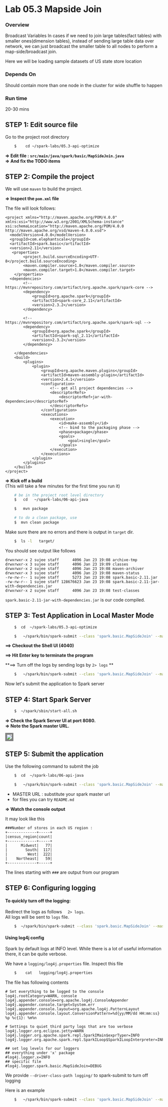 

Lab 05.3 Mapside Join
=========================================================

### Overview
Broadcast Variables 
	 In cases if we need to join large tables(fact tables) with smaller ones(dimension tables),
instead of sending large table data over network, we can just broadcast the smaller table to all nodes to perform a map-side/broadcast join.

 Here we will be loading sample datasets of US state store location
 
### Depends On
 Should contain more than one node in the cluster for wide shuffle to happen

### Run time
20-30 mins


## STEP 1: Edit source file

Go to the project root directory

```bash
    $    cd ~/spark-labs/05.3-api-optimize
```


**=> Edit file : `src/main/java/spark/basic/MapSideJoin.java`**  
**=> And fix the TODO items**



## STEP 2: Compile the project

We will use `maven` to build the project.  

**=> Inspect the `pom.xml` file**

The file will look follows:

``````
<project xmlns="http://maven.apache.org/POM/4.0.0" xmlns:xsi="http://www.w3.org/2001/XMLSchema-instance" xsi:schemaLocation="http://maven.apache.org/POM/4.0.0 http://maven.apache.org/xsd/maven-4.0.0.xsd">
  <modelVersion>4.0.0</modelVersion>
  <groupId>com.elephantscale</groupId>
  <artifactId>spark.basic</artifactId>
  <version>2.11</version>
   <properties>
		<project.build.sourceEncoding>UTF-8</project.build.sourceEncoding>
		<maven.compiler.source>1.8</maven.compiler.source>
		<maven.compiler.target>1.8</maven.compiler.target>
	</properties>
  <dependencies>
		<!-- https://mvnrepository.com/artifact/org.apache.spark/spark-core -->
		<dependency>
			<groupId>org.apache.spark</groupId>
			<artifactId>spark-core_2.11</artifactId>
			<version>2.3.2</version>
		</dependency>

		<!-- https://mvnrepository.com/artifact/org.apache.spark/spark-sql -->
		<dependency>
			<groupId>org.apache.spark</groupId>
			<artifactId>spark-sql_2.11</artifactId>
			<version>2.3.2</version>
		</dependency>

	</dependencies>
	<build>
		<plugins>
			<plugin>
				<groupId>org.apache.maven.plugins</groupId>
				<artifactId>maven-assembly-plugin</artifactId>
				<version>2.4.1</version>
				<configuration>
					<!-- get all project dependencies -->
					<descriptorRefs>
						<descriptorRef>jar-with-dependencies</descriptorRef>
					</descriptorRefs>
				</configuration>
				<executions>
					<execution>
						<id>make-assembly</id>
						<!-- bind to the packaging phase -->
						<phase>package</phase>
						<goals>
							<goal>single</goal>
						</goals>
					</execution>
				</executions>
			</plugin>
		</plugins>
	</build>
</project>
````````

**=> Kick off a build**  
(This will take a few minutes for the first time you run it)

```bash
    # be in the project root level directory
    $   cd   ~/spark-labs/06-api-java

    $   mvn package

    # to do a clean package, use
    $  mvn clean package
```

Make sure there are no errors and there is output in `target` dir.

```bash
    $  ls -l   target/
```

You should see output like follows

````console
drwxrwxr-x 2 sujee staff      4096 Jan 23 19:08 archive-tmp
drwxrwxr-x 3 sujee staff      4096 Jan 23 19:09 classes
drwxrwxr-x 2 sujee staff      4096 Jan 23 19:08 maven-archiver
drwxrwxr-x 3 sujee staff      4096 Jan 23 19:08 maven-status
-rw-rw-r-- 1 sujee staff      5273 Jan 23 19:08 spark.basic-2.11.jar
-rw-rw-r-- 1 sujee staff 128676623 Jan 23 19:08 spark.basic-2.11-jar-with-dependencies.jar
drwxrwxr-x 2 sujee staff      4096 Jan 23 19:08 test-classes
````
`spark.basic-2.11-jar-with-dependencies.jar`  is our code compiled.


## STEP 3: Test Application in Local Master Mode

```bash
    $  cd  ~/spark-labs/05.3-api-optimize

    $   ~/spark/bin/spark-submit --class 'spark.basic.MapSideJoin' --master local[*]  target/spark.basic-2.11-jar-with-dependencies.jar
```

**==> Checkout the Shell UI (4040)**   

**==> Hit Enter key to terminate the program**

**==> Turn off the logs by sending logs by `2> logs` **   

```bash
    $   ~/spark/bin/spark-submit --class 'spark.basic.MapSideJoin' --master local[*]  target/spark.basic-2.11-jar-with-dependencies.jar  2> logs
```


Now let's submit the application to Spark server

## STEP 4: Start Spark Server

```bash
    $  ~/spark/sbin/start-all.sh
```

**=> Check the Spark Server UI at port 8080.**  
**=> Note the Spark master URL.**  

<img src="../assets/images/4.1b.png" style="border: 5px solid grey; max-width:100%;"/>


## STEP 5: Submit the application

Use the following command to submit the job

```bash
    $  cd  ~/spark-labs/06-api-java

    $   ~/spark/bin/spark-submit --class 'spark.basic.MapSideJoin' --master MASTER_URL  target/spark.basic-2.11-jar-with-dependencies.jar 2>logs
```

* MASTER URL : substitute your spark master url
* for files you can try `README.md`

**=> Watch the console output**

It may look like this

```console
###Number of stores in each US region :
+-------------+-----+
|census_region|count|
+-------------+-----+
|      Midwest|   77|
|        South|  117|
|         West|  222|
|    Northeast|   59|
+-------------+-----+

```
The lines starting with `###` are output from our program


## STEP 6:  Configuring logging

#### To quickly turn off the logging:
Redirect the logs as follows `  2> logs`.   
All logs will be sent to `logs` file.  
```bash
    $  ~/spark/bin/spark-submit --class 'spark.basic.MapSideJoin' --master MASTER_URL  target/spark.basic-2.11-jar-with-dependencies.jar 2>  logs
```

#### Using log4j config
Spark by default logs at INFO level.  While there is a lot of useful information there, it can be quite verbose.

We have a `logging/log4j.properties` file.  Inspect this file

```bash
    $    cat   logging/log4j.properties
```


The file has following contents

```
# Set everything to be logged to the console
log4j.rootCategory=WARN, console
log4j.appender.console=org.apache.log4j.ConsoleAppender
log4j.appender.console.target=System.err
log4j.appender.console.layout=org.apache.log4j.PatternLayout
log4j.appender.console.layout.ConversionPattern=%d{yy/MM/dd HH:mm:ss} %p %c{1}: %m%n

# Settings to quiet third party logs that are too verbose
log4j.logger.org.eclipse.jetty=WARN
log4j.logger.org.apache.spark.repl.SparkIMain$exprTyper=INFO
log4j.logger.org.apache.spark.repl.SparkILoop$SparkILoopInterpreter=INFO

## set log levels for our loggers
## everything under 'x' package
#log4j.logger.x=INFO
## specific file
#log4j.logger.spark.basic.MapSideJoin=DEBUG
```



We provide `--driver-class-path logging/`  to spark-submit to turn off logging

Here is an example

```bash
    $   ~/spark/bin/spark-submit --class 'spark.basic.MapSideJoin' --master local[*]  --driver-class-path logging/  target/spark.basic-2.11-jar-with-dependencies.jar   
```
